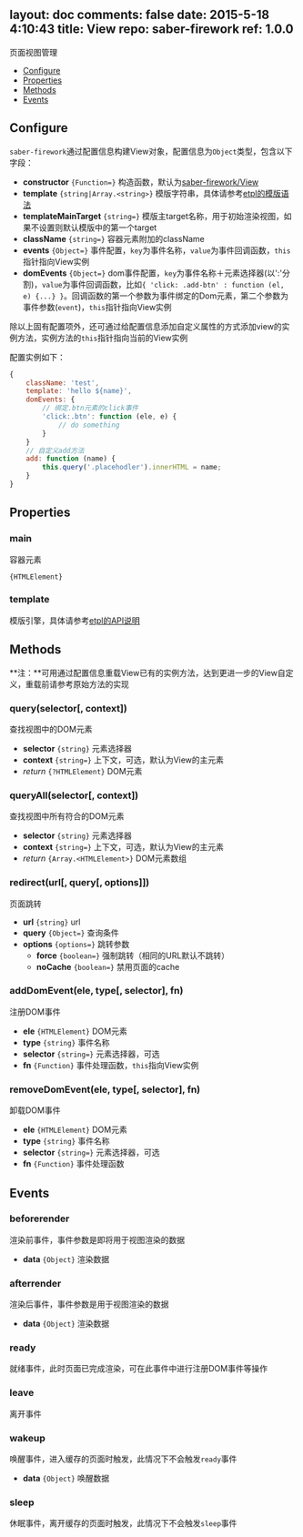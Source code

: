layout: doc
comments: false
date: 2015-5-18 4:10:43
title: View
repo: saber-firework
ref: 1.0.0
---

页面视图管理

* [Configure](#configure)
* [Properties](#properties)
* [Methods](#methods)
* [Events](#events)

## Configure

`saber-firework`通过配置信息构建View对象，配置信息为`Object`类型，包含以下字段：

* **constructor** `{Function=}` 构造函数，默认为[saber-firework/View](../src/View.js)
* **template** `{string|Array.<string>}` 模版字符串，具体请参考[etpl的模版语法](https://github.com/ecomfe/etpl/blob/master/doc/syntax.html)
* **templateMainTarget** `{string=}` 模版主target名称，用于初始渲染视图，如果不设置则默认模版中的第一个target
* **className** `{string=}` 容器元素附加的className
* **events** `{Object=}` 事件配置，`key`为事件名称，`value`为事件回调函数，`this`指针指向View实例
* **domEvents** `{Object=}` dom事件配置，`key`为事件名称＋元素选择器(以':'分割)，`value`为事件回调函数，比如`{ 'click: .add-btn' : function (el, e) {...} }`。回调函数的第一个参数为事件绑定的Dom元素，第二个参数为事件参数(`event`)，`this`指针指向View实例

除以上固有配置项外，还可通过给配置信息添加自定义属性的方式添加view的实例方法，实例方法的`this`指针指向当前的View实例

配置实例如下：

```js
{
    className: 'test',
    template: 'hello ${name}',
    domEvents: {
        // 绑定.btn元素的click事件
        'click:.btn': function (ele, e) {
            // do something
        }
    }
    // 自定义add方法
    add: function (name) {
        this.query('.placehodler').innerHTML = name;
    }
}
```

## Properties

### main

容器元素

`{HTMLElement}`

### template

模版引擎，具体请参考[etpl的API说明](https://github.com/ecomfe/etpl/blob/master/doc/api.html)

## Methods

**注：**可用通过配置信息重载View已有的实例方法，达到更进一步的View自定义，重载前请参考原始方法的实现

### query(selector[, context])

查找视图中的DOM元素

* **selector** `{string}` 元素选择器
* **context** `{string=}` 上下文，可选，默认为View的主元素
* _return_ `{?HTMLElement}` DOM元素

### queryAll(selector[, context])

查找视图中所有符合的DOM元素

* **selector** `{string}` 元素选择器
* **context** `{string=}` 上下文，可选，默认为View的主元素
* _return_ `{Array.<HTMLElement>}` DOM元素数组

### redirect(url[, query[, options]])

页面跳转

* **url** `{string}` url
* **query** `{Object=}` 查询条件
* **options** `{options=}` 跳转参数
    * **force** `{boolean=}` 强制跳转（相同的URL默认不跳转）
    * **noCache** `{boolean=}` 禁用页面的cache

### addDomEvent(ele, type[, selector], fn)

注册DOM事件

* **ele** `{HTMLElement}` DOM元素
* **type** `{string}` 事件名称
* **selector** `{string=}` 元素选择器，可选
* **fn** `{Function}` 事件处理函数，`this`指向View实例

### removeDomEvent(ele, type[, selector], fn)

卸载DOM事件

* **ele** `{HTMLElement}` DOM元素
* **type** `{string}` 事件名称
* **selector** `{string=}` 元素选择器，可选
* **fn** `{Function}` 事件处理函数

## Events

### beforerender

渲染前事件，事件参数是即将用于视图渲染的数据

* **data** `{Object}` 渲染数据

### afterrender

渲染后事件，事件参数是用于视图渲染的数据

* **data** `{Object}` 渲染数据

### ready

就绪事件，此时页面已完成渲染，可在此事件中进行注册DOM事件等操作

### leave

离开事件

### wakeup

唤醒事件，进入缓存的页面时触发，此情况下不会触发`ready`事件

* **data** `{Object}` 唤醒数据

### sleep 

休眠事件，离开缓存的页面时触发，此情况下不会触发`sleep`事件